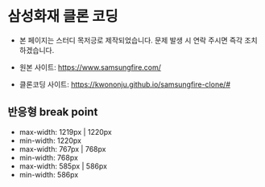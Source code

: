 # 삼성화재 클론 코딩

- 본 페이지는 스터디 목저긍로 제작되었습니다. 문제 발생 시 연락 주시면 즉각 조치하겠습니다.

- 원본 사이트: https://www.samsungfire.com/
- 클론코딩 사이트: https://kwononju.github.io/samsungfire-clone/#

## 반응형 break point

- max-width: 1219px | 1220px
- min-width: 1220px
- max-width: 767px | 768px
- min-width: 768px
- max-width: 585px | 586px
- min-width: 586px
